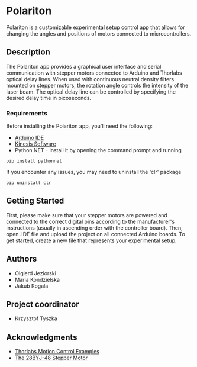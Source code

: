 # Polariton

Polariton is a customizable experimental setup control app that allows for changing the angles and positions of motors connected to microcontrollers.

## Description

The Polariton app provides a graphical user interface and serial communication with stepper motors connected to Arduino and Thorlabs optical delay lines. When used with continuous neutral density filters mounted on stepper motors, the rotation angle controls the intensity of the laser beam. The optical delay line can be controlled by specifying the desired delay time in picoseconds.

### Requirements

Before installing the Polariton app, you'll need the following:

* [Arduino IDE](https://www.arduino.cc/en/software)
* [Kinesis Software](https://www.thorlabs.com/newgrouppage9.cfm?objectgroup_id=10285)
* Python.NET - Install it by opening the command prompt and running
```
pip install pythonnet 
```

If you encounter any issues, you may need to uninstall the 'clr' package

```
pip uninstall clr
```

## Getting Started

First, please make sure that your stepper motors are powered and connected to the correct digital pins according to the manufacturer's instructions (usually in ascending order with the controller board). Then, open .IDE file and upload the project on all connected Arduino boards.
To get started, create a new file that represents your experimental setup.



## Authors

* Olgierd Jeziorski
* Maria Kondzielska
* Jakub Rogala

## Project coordinator

* Krzysztof Tyszka



## Acknowledgments

* [Thorlabs Motion Control Examples](https://github.com/Thorlabs/Motion_Control_Examples)
* [The 28BYJ-48 Stepper Motor](https://lastminuteengineers.com/28byj48-stepper-motor-arduino-tutorial/)
